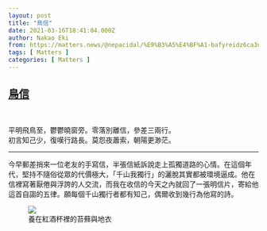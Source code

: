 ```yaml
---
layout: post
title: "鳥信"
date: 2021-03-16T18:41:04.000Z
author: Nakao Eki
from: https://matters.news/@nepacidal/%E9%B3%A5%E4%BF%A1-bafyreidz6ca3uruidd2p4tomgvzzxyk7r5qy7ui7utqmxrlyqibzg3k5ne
tags: [ Matters ]
categories: [ Matters ]
---
```

<!--1615920064000-->
[鳥信](https://matters.news/@nepacidal/%E9%B3%A5%E4%BF%A1-bafyreidz6ca3uruidd2p4tomgvzzxyk7r5qy7ui7utqmxrlyqibzg3k5ne)
------

<div>
<p><br></p><p>平明飛鳥至，鬱鬱曉窗旁。零落別離信，參差三兩行。<br class="smart">初言知己少，復嘆行路長。莫怨夜蕭索，朝陽更渺茫。</p><hr><p>今早郵差捎來一位老友的手寫信，半張信紙訴說走上孤獨道路的心情。在這個年代，堅持不隨俗從眾的代價極大，「千山我獨行」的灑脫其實都被環境逼成。他在信裡寫著厭倦與浮誇的人交流，而我在收信的今天之內就回了一張明信片，寄給他這首自謅的五律。願每個千山獨行者都有知己，偶爾收到幾行為他寫的詩。</p><figure class="image"><img src="https://assets.matters.news/embed/2700864f-b6b9-4d12-9ce8-16c6283ee298.jpeg" data-asset-id="2700864f-b6b9-4d12-9ce8-16c6283ee298" referrerpolicy="no-referrer"><figcaption><span>養在紅酒杯裡的苔蘚與地衣</span></figcaption></figure><p><br></p>
</div>
